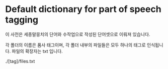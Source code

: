 # Default dictionary for part of speech tagging

이 사전은 세종말뭉치의 단어와 수작업으로 작성된 단어셋으로 이뤄져 있습니다.

각 폴더의 이름은 품사 태그이며, 각 폴더 내부의 파일들은 모두 하나의 태그로 인식됩니다. 파일의 확장자는 txt 입니다.

./[tag]/files.txt
